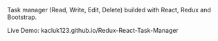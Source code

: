 Task manager (Read, Write, Edit, Delete) builded with React, Redux and Bootstrap.

Live Demo: 
kacluk123.github.io/Redux-React-Task-Manager
